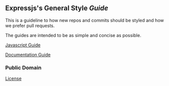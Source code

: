 ## Expressjs's General Style *Guide*

This is a guideline to how new repos and commits should be styled
 and how we prefer pull requests.

The guides are intended to be as simple and concise as possible.

[Javascript Guide](javascript.md)

[Documentation Guide](documentation.md)

### Public Domain

[License](LICENSE)
